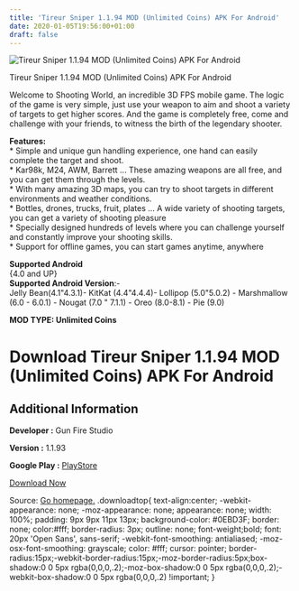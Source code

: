 ```yaml
---
title: 'Tireur Sniper 1.1.94 MOD (Unlimited Coins) APK For Android'
date: 2020-01-05T19:56:00+01:00
draft: false
---
```


![Tireur Sniper 1.1.94 MOD (Unlimited Coins) APK For Android](https://i0.wp.com/apkhome.net/wp-content/uploads/2020/01/Tireur-Sniper-1.1.94-MOD-Unlimited-Coins.png "Tireur Sniper 1.1.94 MOD (Unlimited Coins) APK For Android")

  

Tireur Sniper 1.1.94 MOD (Unlimited Coins) APK For Android

Welcome to Shooting World, an incredible 3D FPS mobile game. The logic of the game is very simple, just use your weapon to aim and shoot a variety of targets to get higher scores. And the game is completely free, come and challenge with your friends, to witness the birth of the legendary shooter.

**Features:**  
\* Simple and unique gun handling experience, one hand can easily complete the target and shoot.  
\* Kar98k, M24, AWM, Barrett ... These amazing weapons are all free, and you can get them through the levels.  
\* With many amazing 3D maps, you can try to shoot targets in different environments and weather conditions.  
\* Bottles, drones, trucks, fruit, plates ... A wide variety of shooting targets, you can get a variety of shooting pleasure  
\* Specially designed hundreds of levels where you can challenge yourself and constantly improve your shooting skills.  
\* Support for offline games, you can start games anytime, anywhere

**Supported Android**  
{4.0 and UP}  
**Supported Android Version**:-  
Jelly Bean(4.1"4.3.1)- KitKat (4.4"4.4.4)- Lollipop (5.0"5.0.2) - Marshmallow (6.0 - 6.0.1) - Nougat (7.0 " 7.1.1) - Oreo (8.0-8.1) - Pie (9.0)

**MOD TYPE: Unlimited Coins**

Download Tireur Sniper 1.1.94 MOD (Unlimited Coins) APK For Android
===================================================================

Additional Information
----------------------

**Developer :** Gun Fire Studio

**Version :** 1.1.93

**Google Play :** [PlayStore](https://play.google.com/store/apps/details?id=com.bello.shootingworld)

  

[Download Now](https://store4app.co/post/tireur-sniper-1-1-94-mod-unlimited-coins-apk-for-android_1578249966)

  
Source: [Go homepage.](https://store4app.co/post/tireur-sniper-1-1-94-mod-unlimited-coins-apk-for-android_1578249966) .downloadtop{ text-align:center; -webkit-appearance: none; -moz-appearance: none; appearance: none; width: 100%; padding: 9px 9px 11px 13px; background-color: #0EBD3F; border: none; color:#fff; border-radius: 3px; outline: none; font-weight;bold; font: 20px 'Open Sans', sans-serif; -webkit-font-smoothing: antialiased; -moz-osx-font-smoothing: grayscale; color: #fff; cursor: pointer; border-radius:15px;-webkit-border-radius:15px;-moz-border-radius:5px;box-shadow:0 0 5px rgba(0,0,0,.2);-moz-box-shadow:0 0 5px rgba(0,0,0,.2);-webkit-box-shadow:0 0 5px rgba(0,0,0,.2) !important; }